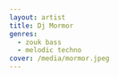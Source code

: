 ```yaml
---
layout: artist
title: Dj Mormor
genres:
  - zouk bass
  - melodic techno
cover: /media/mormor.jpeg
---
```


